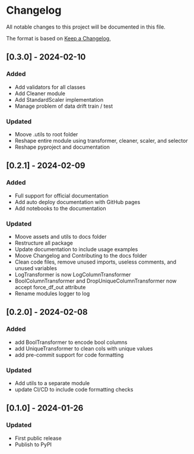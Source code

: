 # Changelog

All notable changes to this project will be documented in this file.

The format is based on [Keep a Changelog](https://keepachangelog.com/en/1.0.0/),


## [0.3.0] - 2024-02-10

### Added
- Add validators for all classes
- Add Cleaner module 
- Add StandardScaler implementation
- Manage problem of data drift train / test 


### Updated
- Moove .utils to root folder
- Reshape entire module using transformer, cleaner, scaler, and selector
- Reshape pyproject and documentation

## [0.2.1] - 2024-02-09

### Added
- Full support for official documentation
- Add auto deploy documentation with GitHub pages
- Add notebooks to the documentation

### Updated
- Moove assets and utils to docs folder
- Restructure all package
- Update documentation to include usage examples
- Moove Changelog and Contributing to the docs folder
- Clean code files, remove unused imports, useless comments, and unused variables
- LogTransformer is now LogColumnTransformer
- BoolColumnTransformer and DropUniqueColumnTransformer now accept force_df_out attribute
- Rename modules logger to log

## [0.2.0] - 2024-02-08

### Added
- add BoolTransformer  to encode bool columns
- add UniqueTransformer to clean cols with unique values
- add pre-commit support for code formatting

### Updated

- Add utils to a separate module
- update CI/CD to include code formatting checks



## [0.1.0] - 2024-01-26

### Updated

- First public release
- Publish to PyPI
